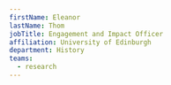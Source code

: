 ```yaml
---
firstName: Eleanor
lastName: Thom
jobTitle: Engagement and Impact Officer
affiliation: University of Edinburgh
department: History
teams:
  - research
---
```


